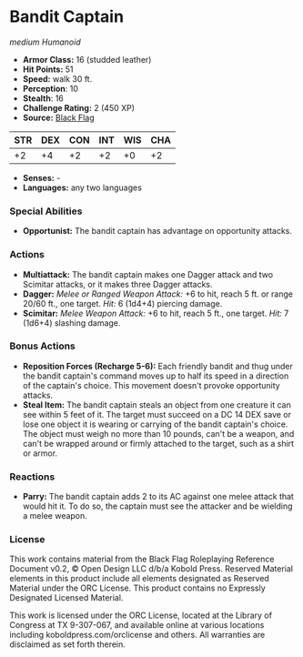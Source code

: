 # Bandit Captain

*medium* *Humanoid*

- **Armor Class:** 16 (studded leather)
- **Hit Points:** 51 
- **Speed:** walk 30 ft.
- **Perception**: 10
- **Stealth**: 16
- **Challenge Rating:** 2 (450 XP)
- **Source:** [Black Flag](https://koboldpress.com/kpstore/product/tovrpg-pg-mv/)

| STR | DEX | CON | INT | WIS | CHA |
| --- | --- | --- | --- | --- | --- |
| +2 | +4 | +2 | +2 | +0 | +2 |

- **Senses:** -
- **Languages:** any two languages

### Special Abilities

- **Opportunist:** The bandit captain has advantage on opportunity attacks.

### Actions

- **Multiattack:** The bandit captain makes one Dagger attack and two Scimitar attacks, or it makes three Dagger attacks.
- **Dagger:** _Melee or Ranged Weapon Attack:_ +6 to hit, reach 5 ft. or range 20/60 ft., one target. _Hit:_ 6 (1d4+4) piercing damage.
- **Scimitar:** _Melee Weapon Attack:_ +6 to hit, reach 5 ft., one target. _Hit:_ 7 (1d6+4) slashing damage.

### Bonus Actions

- **Reposition Forces (Recharge 5-6):** Each friendly bandit and thug under the bandit captain's command moves up to half its speed in a direction of the captain's choice. This movement doesn't provoke opportunity attacks.
- **Steal Item:** The bandit captain steals an object from one creature it can see within 5 feet of it. The target must succeed on a DC 14 DEX save or lose one object it is wearing or carrying of the bandit captain's choice. The object must weigh no more than 10 pounds, can't be a weapon, and can't be wrapped around or firmly attached to the target, such as a shirt or armor.

### Reactions

- **Parry:** The bandit captain adds 2 to its AC against one melee attack that would hit it. To do so, the captain must see the attacker and be wielding a melee weapon.


### License

This work contains material from the Black Flag Roleplaying Reference Document v0.2, © Open Design LLC d/b/a Kobold Press. Reserved Material elements in this product include all elements designated as Reserved Material under the ORC License. This product contains no Expressly Designated Licensed Material.

This work is licensed under the ORC License, located at the Library of Congress at TX 9-307-067, and available online at various locations including koboldpress.com/orclicense and others. All warranties are disclaimed as set forth therein.
